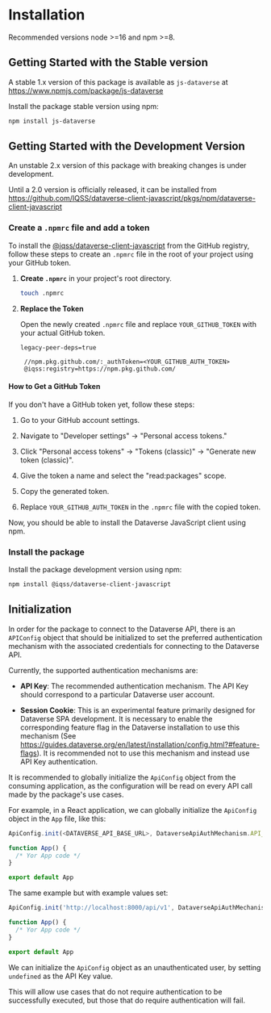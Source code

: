 # Installation

Recommended versions node >=16 and npm >=8.

## Getting Started with the Stable version

A stable 1.x version of this package is available as `js-dataverse` at https://www.npmjs.com/package/js-dataverse

Install the package stable version using npm:

```bash
npm install js-dataverse
```

## Getting Started with the Development Version

An unstable 2.x version of this package with breaking changes is under development.

Until a 2.0 version is officially released, it can be installed from https://github.com/IQSS/dataverse-client-javascript/pkgs/npm/dataverse-client-javascript


### Create a `.npmrc` file and add a token

To install the [@iqss/dataverse-client-javascript](https://github.com/IQSS/dataverse-client-javascript/pkgs/npm/dataverse-client-javascript)
from the GitHub registry, follow these steps to create an `.npmrc` file in the root of your project using your GitHub token.

1. **Create `.npmrc`** in your project's root directory.

   ```bash
   touch .npmrc
   ```

2. **Replace the Token**

   Open the newly created `.npmrc` file and replace `YOUR_GITHUB_TOKEN` with your actual GitHub token.

   ```plaintext
   legacy-peer-deps=true

    //npm.pkg.github.com/:_authToken=<YOUR_GITHUB_AUTH_TOKEN>
    @iqss:registry=https://npm.pkg.github.com/
   ```

#### How to Get a GitHub Token

If you don't have a GitHub token yet, follow these steps:

1. Go to your GitHub account settings.

2. Navigate to "Developer settings" -> "Personal access tokens."

3. Click "Personal access tokens" -> "Tokens (classic)" -> "Generate new token (classic)".

4. Give the token a name and select the "read:packages" scope.

5. Copy the generated token.

6. Replace `YOUR_GITHUB_AUTH_TOKEN` in the `.npmrc` file with the copied token.

Now, you should be able to install the Dataverse JavaScript client using npm.

### Install the package

Install the package development version using npm:

```bash
npm install @iqss/dataverse-client-javascript
```

## Initialization

In order for the package to connect to the Dataverse API, there is an `APIConfig` object that should be initialized to set the preferred authentication mechanism with the associated credentials for connecting to the Dataverse API.

Currently, the supported authentication mechanisms are:

- **API Key**: The recommended authentication mechanism. The API Key should correspond to a particular Dataverse user account.

- **Session Cookie**: This is an experimental feature primarily designed for Dataverse SPA development. It is necessary to enable the corresponding feature flag in the Dataverse installation to use this mechanism (See https://guides.dataverse.org/en/latest/installation/config.html?#feature-flags). It is recommended not to use this mechanism and instead use API Key authentication.

It is recommended to globally initialize the `ApiConfig` object from the consuming application, as the configuration will be read on every API call made by the package's use cases.

For example, in a React application, we can globally initialize the `ApiConfig` object in the `App` file, like this:

```typescript
ApiConfig.init(<DATAVERSE_API_BASE_URL>, DataverseApiAuthMechanism.API_KEY, <DATAVERSE_API_KEY>)

function App() {
  /* Yor App code */
}

export default App
````

The same example but with example values set:

```typescript
ApiConfig.init('http://localhost:8000/api/v1', DataverseApiAuthMechanism.API_KEY, 'xxxxxxxx-xxxx-xxxx-xxxx-xxxxxxxxxxxx')

function App() {
  /* Yor App code */
}

export default App
````

We can initialize the `ApiConfig` object as an unauthenticated user, by setting `undefined` as the API Key value. 

This will allow use cases that do not require authentication to be successfully executed, but those that do require authentication will fail.
